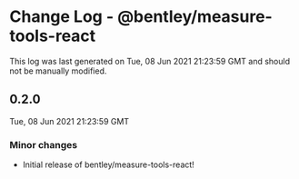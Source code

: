 # Change Log - @bentley/measure-tools-react

This log was last generated on Tue, 08 Jun 2021 21:23:59 GMT and should not be manually modified.

## 0.2.0
Tue, 08 Jun 2021 21:23:59 GMT

### Minor changes

- Initial release of bentley/measure-tools-react!

